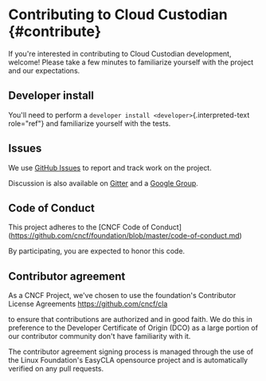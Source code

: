 Contributing to Cloud Custodian {#contribute}
===============================

If you\'re interested in contributing to Cloud Custodian development,
welcome! Please take a few minutes to familiarize yourself with the
project and our expectations.

Developer install
-----------------

You\'ll need to perform a
`developer install <developer>`{.interpreted-text role="ref"} and
familiarize yourself with the tests.

Issues
------

We use [GitHub
Issues](https://github.com/cloud-custodian/cloud-custodian/issues) to
report and track work on the project.

Discussion is also available on
[Gitter](https://gitter.im/cloud-custodian/cloud-custodian) and a
[Google Group](https://groups.google.com/forum/#!forum/cloud-custodian).

Code of Conduct
---------------

This project adheres to the \[CNCF Code of
Conduct\](<https://github.com/cncf/foundation/blob/master/code-of-conduct.md>)

By participating, you are expected to honor this code.

Contributor agreement
---------------------

As a CNCF Project, we\'ve chosen to use the foundation\'s Contributor
License Agreements <https://github.com/cncf/cla>

to ensure that contributions are authorized and in good faith. We do
this in preference to the Developer Certificate of Origin (DCO) as a
large portion of our contributor community don\'t have familiarity with
it.

The contributor agreement signing process is managed through the use of
the Linux Foundation\'s EasyCLA opensource project and is automatically
verified on any pull requests.
